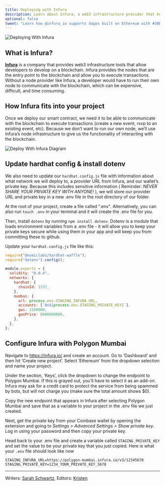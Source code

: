 ```yaml
---
title: Deploying with Infura
description: Learn about Infura, a web3 infrastructure provider that helps developers to build apps on Ethereum without having to manage their own blockchain nodes.
optional: false
tweet: "Learn how @infura_io supports dapps built on Ethereum with #30DaysofWeb3 @womenbuildweb3 💪"
---
```


![Deploying With Infura](https://user-images.githubusercontent.com/15064710/180662065-a61d5bcb-a3fb-4b31-9b9a-37d1754095cf.png)

## What is Infura?

[**Infura**](https://infura.io/) is a company that provides web3 infrastructure tools that allow developers to develop on a blockchain. Infura provides the nodes that are the entry point to the blockchain and allow you to execute transactions. Without a node provider like Infura, a developer would have to run their own node to communicate with the blockchain, which can be expensive, difficult, and time consuming.

## How Infura fits into your project

Once we deploy our smart contract, we need it to be able to communicate with the blockchain to execute transactions (create a new event, rsvp to an existing event, etc). Because we don’t want to run our own node, we’ll use Infura’s node infrastructure to give us the functionality of interacting with the blockchain.

![Deploy With Infura Diagram](https://i.imgur.com/VlpZ6pr.png)

## Update hardhat config & install dotenv

We also need to update our `hardhat.config.js` file with information about what network we will deploy to, a provider URL from Infura, and our wallet’s private key. Because this includes sensitive information ( Reminder: _NEVER SHARE YOUR PRIVATE KEY WITH ANYONE!_ ), we will store our provider URL and private key in a new .env file in the root directory of our folder.

At the root of your project, create a file called ".env". Alternatively, you can also run `touch .env` in your terminal and it will create the .env file for you.

Then, install `dotenv` by running `npm install dotenv`. Dotenv is a module that loads environment variables from a .env file - it will allow you to keep your private keys secure while using them in your app and will keep you from committing these to github.

Update your `hardhat.config.js` file like this:

```javascript
require("@nomiclabs/hardhat-waffle");
require("dotenv").config();

module.exports = {
  solidity: "0.8.4",
  networks: {
    hardhat: {
      chainId: 1337,
    },
    mumbai: {
      url: process.env.STAGING_INFURA_URL,
      accounts: [`0x${process.env.STAGING_PRIVATE_KEY}`],
      gas: 2100000,
      gasPrice: 8000000000,
    },
  },
};
```

## Configure Infura with Polygon Mumbai

Navigate to https://infura.io/ and create an account.
Go to ‘Dashboard’ and then hit ‘Create new project’. Select ‘Ethereum’ from the dropdown selection and name your project.

Under the section, ‘Keys’, click the dropdown to change the endpoint to Polygon Mumbai.
If this is grayed out, you’ll have to select it as an add-on. Infura may ask for a credit card to protect the service from being spammed by bots, but will not charge you (make sure the total amount shows $0).

Copy the new endpoint that appears in Infura after selecting Polygon Mumbai and save that as a variable to your project in the .env file we just created.

Next, get the private key from your Coinbase wallet by opening the extension and going to _Settings > Advanced Settings > Show private key_. Log in using your password and then copy your private key.

Head back to your .env file and create a variable called `STAGING_PRIVATE_KEY` and set the value to be your private key that you just copied. Here is what your `.env` file should look like now

```
STAGING_INFURA_URL=https://polygon-mumbai.infura.io/v3/12345678
STAGING_PRIVATE_KEY=1234_YOUR_PRIVATE_KEY_5678
```

---

Writers: [Sarah Schwartz](https://twitter.com/schwartzswartz),
Editors: [Kristen](https://twitter.com/cuddleofdeath)
